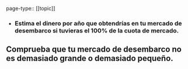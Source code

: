 page-type:: [[topic]]
- ### Estima el dinero por año que obtendrías en tu mercado de desembarco si tuvieras el 100% de la cuota de mercado.

Comprueba que tu mercado de desembarco no es demasiado grande o demasiado pequeño.
  - 


